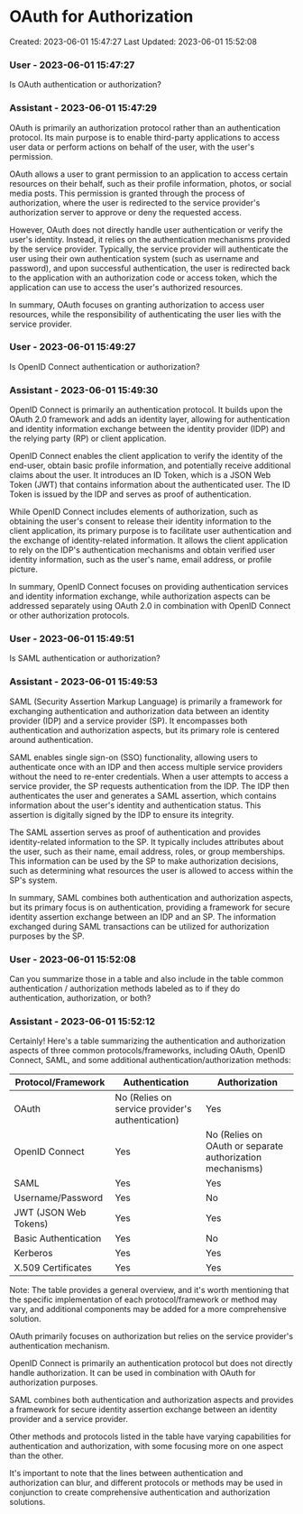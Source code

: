 # OAuth for Authorization

Created: 2023-06-01 15:47:27
Last Updated: 2023-06-01 15:52:08

### User - 2023-06-01 15:47:27

Is OAuth authentication or authorization?

### Assistant - 2023-06-01 15:47:29

OAuth is primarily an authorization protocol rather than an authentication protocol. Its main purpose is to enable third-party applications to access user data or perform actions on behalf of the user, with the user's permission.

OAuth allows a user to grant permission to an application to access certain resources on their behalf, such as their profile information, photos, or social media posts. This permission is granted through the process of authorization, where the user is redirected to the service provider's authorization server to approve or deny the requested access.

However, OAuth does not directly handle user authentication or verify the user's identity. Instead, it relies on the authentication mechanisms provided by the service provider. Typically, the service provider will authenticate the user using their own authentication system (such as username and password), and upon successful authentication, the user is redirected back to the application with an authorization code or access token, which the application can use to access the user's authorized resources.

In summary, OAuth focuses on granting authorization to access user resources, while the responsibility of authenticating the user lies with the service provider.

### User - 2023-06-01 15:49:27

Is OpenID Connect authentication or authorization?

### Assistant - 2023-06-01 15:49:30

OpenID Connect is primarily an authentication protocol. It builds upon the OAuth 2.0 framework and adds an identity layer, allowing for authentication and identity information exchange between the identity provider (IDP) and the relying party (RP) or client application.

OpenID Connect enables the client application to verify the identity of the end-user, obtain basic profile information, and potentially receive additional claims about the user. It introduces an ID Token, which is a JSON Web Token (JWT) that contains information about the authenticated user. The ID Token is issued by the IDP and serves as proof of authentication.

While OpenID Connect includes elements of authorization, such as obtaining the user's consent to release their identity information to the client application, its primary purpose is to facilitate user authentication and the exchange of identity-related information. It allows the client application to rely on the IDP's authentication mechanisms and obtain verified user identity information, such as the user's name, email address, or profile picture.

In summary, OpenID Connect focuses on providing authentication services and identity information exchange, while authorization aspects can be addressed separately using OAuth 2.0 in combination with OpenID Connect or other authorization protocols.

### User - 2023-06-01 15:49:51

Is SAML authentication or authorization?

### Assistant - 2023-06-01 15:49:53

SAML (Security Assertion Markup Language) is primarily a framework for exchanging authentication and authorization data between an identity provider (IDP) and a service provider (SP). It encompasses both authentication and authorization aspects, but its primary role is centered around authentication.

SAML enables single sign-on (SSO) functionality, allowing users to authenticate once with an IDP and then access multiple service providers without the need to re-enter credentials. When a user attempts to access a service provider, the SP requests authentication from the IDP. The IDP then authenticates the user and generates a SAML assertion, which contains information about the user's identity and authentication status. This assertion is digitally signed by the IDP to ensure its integrity.

The SAML assertion serves as proof of authentication and provides identity-related information to the SP. It typically includes attributes about the user, such as their name, email address, roles, or group memberships. This information can be used by the SP to make authorization decisions, such as determining what resources the user is allowed to access within the SP's system.

In summary, SAML combines both authentication and authorization aspects, but its primary focus is on authentication, providing a framework for secure identity assertion exchange between an IDP and an SP. The information exchanged during SAML transactions can be utilized for authorization purposes by the SP.

### User - 2023-06-01 15:52:08

Can you summarize those in a table and also include in the table common authentication / authorization methods labeled as to if they do authentication, authorization, or both?

### Assistant - 2023-06-01 15:52:12

Certainly! Here's a table summarizing the authentication and authorization aspects of three common protocols/frameworks, including OAuth, OpenID Connect, SAML, and some additional authentication/authorization methods:

| Protocol/Framework    | Authentication | Authorization | 
|-----------------------|----------------|---------------|
| OAuth                 | No (Relies on service provider's authentication) | Yes |
| OpenID Connect        | Yes | No (Relies on OAuth or separate authorization mechanisms) |
| SAML                  | Yes | Yes |
| Username/Password     | Yes | No |
| JWT (JSON Web Tokens) | Yes | Yes |
| Basic Authentication  | Yes | No |
| Kerberos              | Yes | Yes |
| X.509 Certificates    | Yes | Yes |

Note: The table provides a general overview, and it's worth mentioning that the specific implementation of each protocol/framework or method may vary, and additional components may be added for a more comprehensive solution.

OAuth primarily focuses on authorization but relies on the service provider's authentication mechanism.

OpenID Connect is primarily an authentication protocol but does not directly handle authorization. It can be used in combination with OAuth for authorization purposes.

SAML combines both authentication and authorization aspects and provides a framework for secure identity assertion exchange between an identity provider and a service provider.

Other methods and protocols listed in the table have varying capabilities for authentication and authorization, with some focusing more on one aspect than the other.

It's important to note that the lines between authentication and authorization can blur, and different protocols or methods may be used in conjunction to create comprehensive authentication and authorization solutions.

